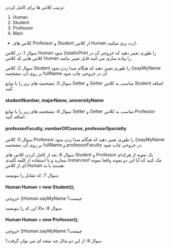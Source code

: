 ترتیب کلاس ها برای کامل کردن:

1. Human
2. Student
3. Professor
4. Main


  - کلاس های Professor و Student از کلاس Human ارث بری میکنند.


سوال 1:  در کلاس Human متود ()staticPrint را طوری تغییر دهید که خروجی آن در کلاس هایی که کلاس Human را پیاده سازی می کنند قابل تغییر نباشد.

سوال 2:  کلاس Student را طوری تغییر دهید که هنگام صدا زدن متود ()sayMyName بر روی آن، مشخصه fullName آن در خروجی چاپ شود.

سوال 3:  مشخصه های زیر را با توابع Setter و Getter مناسب به کلاس Student اضافه کنید.
#### studentNumber, majorName, universityName

سوال 4:  مشخصه های زیر را با توابع Setter و Getter مناسب به کلاس Professor اضافه کنید.
#### professorFaculty, numberOfCourse, professorSpecialty

سوال 5: کلاس Professor را طوری تغییر دهید که هنگام صدا زدن متود ()sayMyName بر روی آن، مشخصه fullName و professorFaculty در خروجی چاپ شود.

سوال 6: بعد از کامل کردن کلاس های Student و Professor یک نمونه از هرکدام بسازید و با استفاده از کلمه کلیدی instanceof چک کنید که آیا این دو نمونه واقعا نمونه ای از کلاس Human هستند یا نه.

سوال 7: کد مقابل را بنویسید.
#### Human Human = new Student();
خروجی ()Human.sayMyName چیست؟

سوال 8: حالا این کد را بنویسید.
#### Human Human = new Professor();
خروجی ()Human.sayMyName چیست؟


سوال 9: 
از این دو مثال چه نتیجه ای می توان گرفت؟
